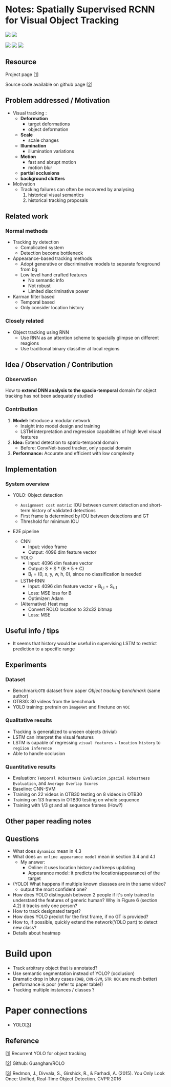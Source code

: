 # Notes: Spatially Supervised RCNN for Visual Object Tracking
![](https://img.shields.io/badge/citation-26-green.svg?style=flat-square)
![](https://img.shields.io/badge/keyword-Visual_Object_Tracking-green.svg?style=flat-square)

![](https://img.shields.io/badge/Author_citation-40-blue.svg?style=flat-square)
![](https://img.shields.io/badge/Author-Guanghan_Ning:Ph.D.Candidate-blue.svg?style=flat-square)
![](https://img.shields.io/badge/Univ-University_of_Missouri_Columbia-blue.svg?style=flat-square)

##  Resource
Project page [[1]]

Source code available on github page [[2]]

## Problem addressed / Motivation
 - Visual tracking : 
    - **Deformation**
        - target deformations
        - object deformation
    - **Scale**
        - scale changes
    - **Illumination**
        - illumination variations
    - **Motion**
        - fast and abrupt motion
        - motion blur
    - **partial occlusions**
    - **background clutters**
 - Motivation
    - Tracking failures can often be recovered by analysing
        1. historical visual semantics
        2. historical tracking proposals
    

## Related work
### Normal methods
 - Tracking by detection
    - Complicated system
    - Detection become bottleneck
 - Appearance-based tracking methods
    - Adopt generative or discriminative models to separate foreground from bg
    - Low level hand crafted features
        - No semantic info 
        - Not robust
        - Limited discriminative power
 - Karman filter based
    - Temporal based
    - Only consider location history 
### Closely related
 - Object tracking using RNN
    - Use RNN as an attention scheme to spacially glimpse on different reagions
    - Use traditional binary classifier at local regions 

## Idea / Observation / Contribution
### Observation
How to **extend DNN analysis to the spacio-temporal** domain for object tracking has not been adequately studied
### Contribution
1. **Model:** Introduce a modular network
    - Insight into model design and training
    - LSTM interpretation and regression capabilities of high level visual features
2. **Idea:** Extend detection to spatio-temporal domain
    - Before: ConvNet-based tracker, only spacial domain
3. **Performance:** Accurate and efficient with low complexity


## Implementation
### System overview
- YOLO: Object detection
    - `Assignment cost matrix`: IOU between current detection and short-term history of validated detections
    - First frame is determined by IOU between detections and GT
    - Threshold for minimum IOU

- E2E pipeline
    - CNN
        - Input: video frame
        - Output: 4096 dim feature vector
    - YOLO
        - Input: 4096 dim feature vector
        - Output: S * S * (B * 5 + C)
        - B<sub>t</sub> = (0, x, y, w, h, 0), since no classification is needed
    - LSTM-RNN
        - Input: 4096 dim feature vector + B<sub>t,i</sub> + S<sub>t-1</sub>
        - Loss: MSE loss for B
        - Optimizer: Adam
    - (Alternative) Heat map
        - Convert ROLO location to 32x32 bitmap
        - Loss: MSE

## Useful info / tips
 - It seems that history would be useful in supervising LSTM to restrict prediction to a specific range

## Experiments
### Dataset
 - Benchmark:`OTB` dataset from paper _Object tracking benchmark_ (same author)
 - OTB30: 30 videos from the benchmark
 - YOLO training: pretrain on `ImageNet` and finetune on `VOC`
### Qualitative results
 - Tracking is generalized to unseen objects (trivial)
 - LSTM can interpret the visual features
 - LSTM is capable of regressing `visual features` + `location history` to `regiion inference`
 - Able to handle occlusion
### Quantitative results
 - Evaluation: `Temporal Robustness Evaluation` ,`Spacial Robustness Evaluation`, and `Average Overlap Scores`
 - Baseline: CNN-SVM
 - Training on 22 videos in OTB30 testing on 8 videos in OTB30
 - Training on 1/3 frames in OTB30 testing on whole sequence
 - Training with 1/3 gt and all sequence frames (How?)


## Other paper reading notes

## Questions
- What does `dynamics` mean in 4.3
- What does `an online appearance model` mean in section 3.4 and 4.1
    - My answer:
        - Online: it uses location history and keeps updating
        - Appearance model: it predicts the location(appearance) of the target
- (YOLO) What happens if multiple known classses are in the same video?
    - output the most confident one?
- How does YOLO distinguish between 2 people if it's only trained to understand the features of generic human? Why in Figure 6 (section 4.2) it tracks only one person? 
- How to track designated target?
- How does YOLO predict for the first frame, if no GT is provided?
- How to, if possible, quickly extend the network(YOLO part) to detect new class?
- Details about heatmap


# Build upon
- Track arbitrary object that is annotated?
- Use semantic segmentation instead of YOLO? (occlusion)
- Dramatic drop in blury cases (`OAB`, `CNN-SVM`, `STR UCK` are much better) performance is poor (refer to paper table1)
- Tracking multiple instances / classes ?

# Paper connections
- YOLO[[3]]

## Reference
[[1]] Recurrent YOLO for object tracking

[[2]] Github: Guanghan/ROLO

[[3]] Redmon, J., Divvala, S., Girshick, R., & Farhadi, A. (2015). You Only Look Once: Unified, Real-Time Object Detection. CVPR 2016


[1]: http://guanghan.info/projects/ROLO/ "Project page"
[2]: https://github.com/Guanghan/ROLO
[3]: https://arxiv.org/abs/1506.02640
